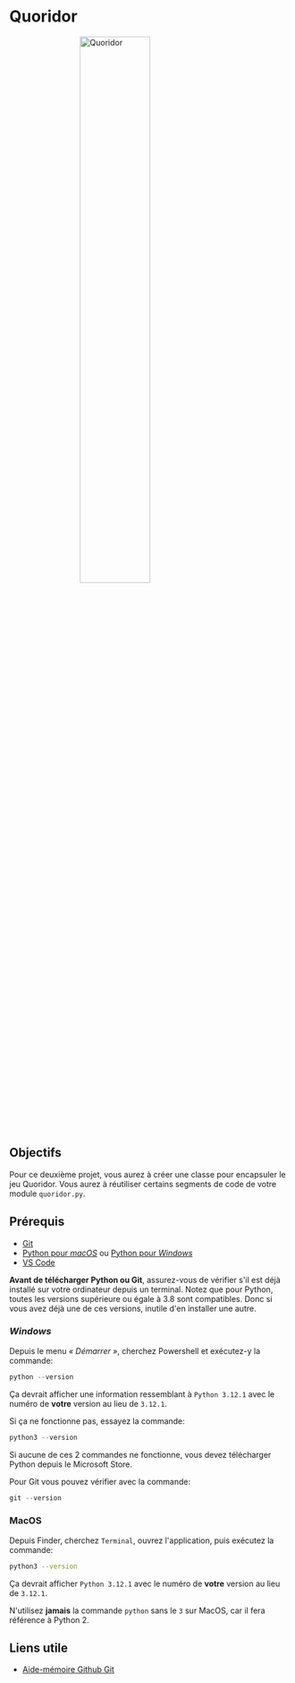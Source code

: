 # Quoridor

<img src="https://pax.ulaval.ca/media/notebook/quoridor.png" style="display: block; margin-left: auto; margin-right: auto;" alt="Quoridor" width="50%" height="auto">

## Objectifs

Pour ce deuxième projet, vous aurez à créer une classe pour encapsuler le jeu Quoridor. Vous aurez à réutiliser certains segments de code de votre module `quoridor.py`.

## Prérequis

- [Git](https://git-scm.com/downloads/)
- [Python pour *macOS*](https://www.python.org/downloads/) ou [Python pour *Windows*](https://apps.microsoft.com/detail/9NCVDN91XZQP)
- [VS Code](https://code.visualstudio.com/download/)

**Avant de télécharger Python ou Git**, assurez-vous de vérifier s'il est déjà installé sur votre ordinateur depuis un terminal. Notez que pour Python, toutes les versions supérieure ou égale à 3.8 sont compatibles. Donc si vous avez déjà une de ces versions, inutile d'en installer une autre.

### *Windows*

Depuis le menu *« Démarrer »*, cherchez Powershell et exécutez-y la commande:

```powershell
python --version
```

Ça devrait afficher une information ressemblant à `Python 3.12.1` avec le numéro de **votre** version au lieu de `3.12.1`.

Si ça ne fonctionne pas, essayez la commande:

```powershell
python3 --version
```

Si aucune de ces 2 commandes ne fonctionne, vous devez télécharger Python depuis le Microsoft Store.

Pour Git vous pouvez vérifier avec la commande:

```powershell
git --version
```

### MacOS

Depuis Finder, cherchez `Terminal`, ouvrez l'application, puis exécutez la commande:

```zsh
python3 --version
```

Ça devrait afficher `Python 3.12.1` avec le numéro de **votre** version au lieu de `3.12.1`.

N'utilisez **jamais** la commande `python` sans le `3` sur MacOS, car il fera référence à Python 2.

## Liens utile

- [Aide-mémoire Github Git](https://github.github.com/training-kit/downloads/fr/github-git-cheat-sheet.pdf)
